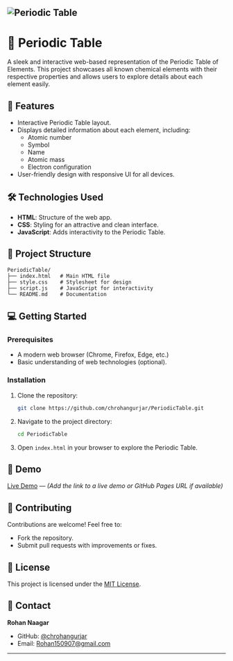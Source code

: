 ![Periodic Table](assets/periodic_table.png)  
---

# 🌟 Periodic Table  

A sleek and interactive web-based representation of the Periodic Table of Elements. This project showcases all known chemical elements with their respective properties and allows users to explore details about each element easily.  

## 🚀 Features  
- Interactive Periodic Table layout.  
- Displays detailed information about each element, including:  
  - Atomic number  
  - Symbol  
  - Name  
  - Atomic mass  
  - Electron configuration  
- User-friendly design with responsive UI for all devices.  

## 🛠️ Technologies Used  
- **HTML**: Structure of the web app.  
- **CSS**: Styling for an attractive and clean interface.  
- **JavaScript**: Adds interactivity to the Periodic Table.  

## 📂 Project Structure  
```
PeriodicTable/
├── index.html   # Main HTML file  
├── style.css    # Stylesheet for design  
├── script.js    # JavaScript for interactivity  
└── README.md    # Documentation  
```  

## 💻 Getting Started  

### Prerequisites  
- A modern web browser (Chrome, Firefox, Edge, etc.)  
- Basic understanding of web technologies (optional).  

### Installation  
1. Clone the repository:  
   ```bash  
   git clone https://github.com/chrohangurjar/PeriodicTable.git  
   ```  
2. Navigate to the project directory:  
   ```bash  
   cd PeriodicTable  
   ```  
3. Open `index.html` in your browser to explore the Periodic Table.  

## 🧪 Demo  
[Live Demo](#) — *(Add the link to a live demo or GitHub Pages URL if available)*  

## 🤝 Contributing  
Contributions are welcome! Feel free to:  
- Fork the repository.  
- Submit pull requests with improvements or fixes.  

## 📜 License  
This project is licensed under the [MIT License](LICENSE).  

## 📧 Contact  
**Rohan Naagar**  
- GitHub: [@chrohangurjar](https://github.com/chrohangurjar)  
- Email: [Rohan150907@gmail.com](mailto:Rohan150907@gmail.com)  

---
